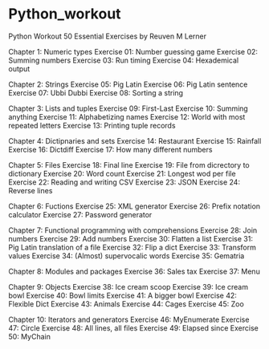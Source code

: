# Python_workout

Python Workout 50 Essential Exercises by Reuven M Lerner
      
Chapter 1: Numeric types
      Exercise 01: Number guessing game
      Exercise 02: Summing numbers
      Exercise 03: Run timing
      Exercise 04: Hexademical output

Chapter 2: Strings
      Exercise 05: Pig Latin
      Exercise 06: Pig Latin sentence
      Exercise 07: Ubbi Dubbi
      Exercise 08: Sorting a string
    
Chapter 3: Lists and tuples
      Exercise 09: First-Last
      Exercise 10: Summing anything
      Exercise 11: Alphabetizing names 
      Exercise 12: World with most repeated letters
      Exercise 13: Printing tuple records

Chapter 4: Dictipnaries and sets
      Exercise 14: Restaurant
      Exercise 15: Rainfall
      Exercise 16: Dictdiff
      Exercise 17: How many different numbers

Chapter 5: Files
      Exercise 18: Final line
      Exercise 19: File from dicrectory to dictionary
      Exercise 20: Word count
      Exercise 21: Longest wod per file
      Exercise 22: Reading and writing CSV
      Exercise 23: JSON
      Exercise 24: Reverse lines

Chapter 6: Fuctions
      Exercise 25: XML generator
      Exercise 26: Prefix notation calculator
      Exercise 27: Password generator

Chapter 7: Functional programming with comprehensions
      Exercise 28: Join numbers
      Exercise 29: Add numbers
      Exercise 30: Flatten a list
      Exercise 31: Pig Latin translation of a file
      Exercise 32: Flip a dict
      Exercise 33: Transform values
      Exercise 34: (Almost) supervocalic words
      Exercise 35: Gematria
        
Chapter 8: Modules and packages
      Exercise 36: Sales tax
      Exercise 37: Menu

Chapter 9: Objects
      Exercise 38: Ice cream scoop
      Exercise 39: Ice cream bowl
      Exercise 40: Bowl limits
      Exercise 41: A bigger bowl
      Exercise 42: Flexible Dict
      Exercise 43: Animals
      Exercise 44: Cages
      Exercise 45: Zoo
    
Chapter 10: Iterators and generators
      Exercise 46: MyEnumerate
      Exercise 47: Circle
      Exercise 48: All lines, all files
      Exercise 49: Elapsed since
      Exercise 50: MyChain

